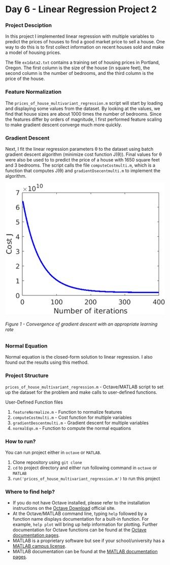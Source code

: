 # Day 6 - Linear Regression Project 2

### Project Desciption
In this project I implemented linear regression with multiple variables to predict the prices of houses to find a good market price to sell a house. One way to do this is to first collect information on recent houses sold and make a model of housing prices.

The file `ex1data2.txt` contains a training set of housing prices in Portland, Oregon. The first column is the size of the house (in square feet), the second column is the number of bedrooms, and the third column is the price of the house.

### Feature Normalization
The `prices_of_house_multivariant_regression.m` script will start by loading and displaying some values from the dataset. By looking at the values, we find that house sizes are about 1000 times the number of bedrooms. Since the features differ by orders of magnitude, I first performed feature scaling to make gradient descent converge much more quickly.

### Gradient Descent
Next, I fit the linear regression parameters &theta; to the dataset using batch gradient descent algorithm (minimize cost function J(&theta;)). Final values for &theta; were also be used to to predict the price of a house with 1650 square feet and 3 bedrooms. The script calls the file `computeCostmulti.m`, which is a function that computes J(&theta;) and `gradientDsecentmulti.m` to implement the algorithm.


![](results/multi_1.png)

###### Figure 1 - Convergence of gradient descent with an appropriate learning rate


### Normal Equation
Normal equation is the closed-form solution to linear regression. I also found out the results using this method.

### Project Structure 

`prices_of_house_multivariant_regression.m` - Octave/MATLAB script to set up the dataset for the problem and make calls to user-defined functions.

User-Defined Function files
1. `featureNormalize.m` - Function to normalize features
1. `computeCostmulti.m` - Cost function for multiple variables
1. `gradientDescentmulti.m` - Gradient descent for multiple variables
1. `normalEqn.m` - Function to compute the normal equations

### How to run?
You can run project either in `octave` or `MATLAB`. 
1. Clone repository using `git clone `
2. `cd` to project directory and either run following command in `octave` or `MATLAB`
2. `run('prices_of_house_multivariant_regression.m')` to run this project

### Where to find help?
* If you do not have Octave installed, please refer to the installation instructions on the [Octave Download](https://www.gnu.org/software/octave/download.html) official site.
* At the Octave/MATLAB command line, typing `help` followed by a function name displays documentation for a built-in function. For example, `help plot` will bring up help information for plotting. Further documentation for Octave functions can be found at the [Octave documentation pages](https://octave.org/doc/v5.2.0/). 
* MATLAB is a proprietary software but see if your school/university has a [MATLAB campus license](https://in.mathworks.com/academia/tah-support-program/eligibility.html). 
* MATLAB documentation can be found at the [MATLAB documentation pages](https://in.mathworks.com/help/matlab/?refresh=true).
